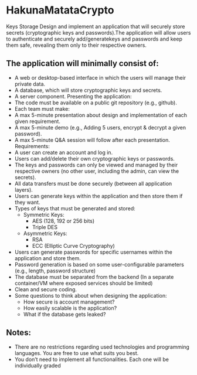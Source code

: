 # HakunaMatataCrypto 

Keys Storage
Design and implement an application that will securely store secrets (cryptographic keys and passwords).The application will allow users to authenticate and securely add/generatekeys and passwords and keep them safe, revealing them only to their respective owners.
## The application will minimally consist of:
- A web or desktop-based interface in which the users will manage 
their private data.
- A database, which will store cryptographic keys and secrets.
- A server component.
Presenting the application:
- The code must be available on a public git repository (e.g., github).
- Each team must make:
- A max 5-minute presentation about design and implementation
of each given requirement.
- A max 5-minute demo (e.g., Adding 5 users, encrypt & decrypt 
a given password).
- A max 5-minute Q&A session will follow after each presentation.
Requirements:
- A user can create an account and log in.
- Users can add/delete their own cryptographic keys or passwords.
- The keys and passwords can only be viewed and managed by their 
respective owners (no other user, including the admin, can view the 
secrets).
- All data transfers must be done securely (between all application 
layers).
- Users can generate keys within the application and then store them if 
they want.
- Types of keys that must be generated and stored:
  * Symmetric Keys:
    + AES (128, 192 or 256 bits)
    + Triple DES
  * Asymmetric Keys:
    + RSA
    + ECC (Elliptic Curve Cryptography)
- Users can generate passwords for specific usernames within the 
application and store them.
- Password generation is based on some user-configurable 
parameters (e.g., length, password structure)
- The database must be separated from the backend (In a separate 
container/VM where exposed services should be limited)
- Clean and secure coding.
- Some questions to think about when designing the application:
  * How secure is account management?
  * How easily scalable is the application?
  * What if the database gets leaked?
## Notes:
* There are no restrictions regarding used technologies and 
programming languages. You are free to use what suits you best.
* You don’t need to implement all functionalities. Each one will be 
individually graded
